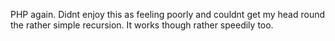 PHP again. Didnt enjoy this as feeling poorly and couldnt get my head round the rather simple recursion. It works though rather speedily too.
